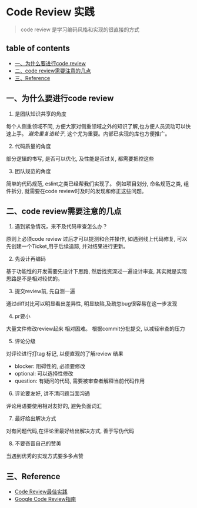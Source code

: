 # Code Review 实践

> code review 是学习编码风格和实现的很直接的方式

## table of contents
  - [一、为什么要进行code review](#%e4%b8%80%e4%b8%ba%e4%bb%80%e4%b9%88%e8%a6%81%e8%bf%9b%e8%a1%8ccode-review)
  - [二、code review需要注意的几点](#%e4%ba%8ccode-review%e9%9c%80%e8%a6%81%e6%b3%a8%e6%84%8f%e7%9a%84%e5%87%a0%e7%82%b9)
  - [三、Reference](#%e4%b8%89reference)

## 一、为什么要进行code review
1. 是团队知识共享的角度

  每个人侧重领域不同, 方便大家对侧重领域之外的知识了解,也方便人员流动可以快速上手。
  *避免重复造轮子*, 这个尤为重要。内部已实现的库也方便推广。

2. 代码质量的角度

  部分逻辑的书写, 是否可以优化, 及性能是否过关, 都需要把控这些

3. 团队规范的角度

  简单的代码规范, eslint之类已经帮我们实现了。
  例如项目划分, 命名规范之类, 组件拆分, 就需要在code review时及时的发现和修正这些问题。

## 二、code review需要注意的几点
1. 遇到紧急情况，来不及代码审查怎么办？

  原则上必须code review 过后才可以提测和合并操作, 如遇到线上代码修复, 可以先创建一个Ticket,用于后续追踪, 并对结果进行更新。

2. 先设计再编码

  基于功能性的开发需要先设计下思路, 然后找资深过一遍设计审查, 其实就是实现思路是不是相对较优的。

3. 提交review前, 先自测一遍

  通过diff对比可以明显看出差异性, 明显缺陷,及疏忽bug很容易在这一步发现

4. pr要小

  大量文件修改review起来 相对困难。 根据commit分批提交, 以减轻审查的压力

5. 评论分级

  对评论进行打tag 标记, 以便直观的了解review 结果
  - blocker: 阻碍性的, 必须要修改
  - optional: 可以选择性修改
  - question: 有疑问的代码, 需要被审查者解释当前代码作用

6. 评论要友好, 讲不清问题当面沟通

  评论用语要使用相对友好的, 避免负面词汇

7. 最好给出解决方式

  对有问题代码,在评论里最好给出解决方式, 善于写伪代码

8. 不要吝啬自己的赞美

  当遇到优秀的实现方式要多多点赞

## 三、Reference
- [Code Review最佳实践](https://zhuanlan.zhihu.com/p/73809355)
- [Google Code Review指南](https://google.github.io/eng-practices/review/reviewer/)
